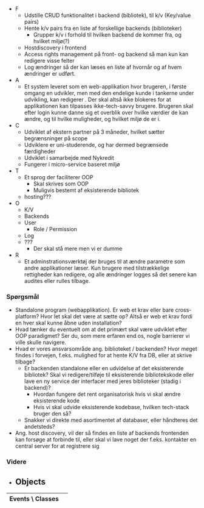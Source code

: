 - F
	- Udstille CRUD funktionalitet i backend (bibliotek), til k/v (Key/value pairs)
	- Hente k/v pairs fra en liste af forskellige backends (biblioteker)
		- Grupper k/v i forhold til hvilken backend de kommer fra, og hvilket miljø(?)
	- Hostdiscovery i frontend
	- Access rights management på front- og backend så man kun kan redigere visse felter
	- Log ændringer så der kan læses en liste af hvornår og af hvem ændringer er udført.
- A
	- Et system leveret som en web-applikation hvor brugeren, i første omgang en udvikler, men med den endelige kunde i tankerne under udvikling, kan redigerer . Der skal altså ikke blokeres for at applikationen kan tilpasses ikke-tech-savvy brugere. Brugeren skal efter login kunne danne sig et overblik over hvilke værdier de kan ændre, og til hvilke muligheder, og hvilket miljø de er i.
- C
	- Udviklet af ekstern partner på 3 måneder, hvilket sætter begrænsninger på scope
	- Udviklere er uni-studerende, og har dermed begrænsede færdigheder
	- Udviklet i samarbejde med Nykredit
	- Fungerer i micro-service baseret miljø
- T
	- Et sprog der faciliterer OOP
		- Skal skrives som OOP
		- Muligvis bestemt af eksisterende bibliotek
	- hosting???
- O
	- K/V
	- Backends
	- User
		- Role / Permission
	- Log
	- ???
		- Der skal stå mere men vi er dumme
- R
	- Et adminstrationsværktøj der bruges til at ændre parametre som andre applikationer læser. Kun brugere med tilstrækkelige rettigheder kan redigere, og alle ændringer logges så det senere kan audites eller rulles tilbage.

### Spørgsmål
- Standalone program (webapplikation). Er web et krav eller bare cross-platform? Hvor let skal det være at sætte op? Altså er web et krav fordi en hver skal kunne åbne uden installation?
- Hvad tænker du eventuelt om at det primært skal være udviklet efter OOP paradigmet? Ser du, som mere erfaren end os, nogle barrierer vi ville skulle navigere.
- Hvad er vores ansvarsområde ang. biblioteket / backenden? Hvor meget findes i forvejen, f.eks. mulighed for at hente K/V fra  DB, eller at skrive tilbage? 
	- Er backenden standalone eller en udvidelse af det eksisterende bibliotek? Skal vi redigere/tilføje til eksisterende bibliotekskode eller lave en ny service der interfacer med jeres biblioteker (stadig i backend)?
		- Hvordan fungere det rent organisatorisk hvis vi skal ændre eksisterende kode
		- Hvis vi skal udvide eksisterende kodebase, hvilken tech-stack bruger den så?
	- Snakker vi direkte med asortimentet af databaser, eller håndteres det andetsteds?
- Ang. host discovery, vil der så findes en liste af backends frontenden kan forsøge at forbinde til, eller skal vi lave noget der f.eks. kontakter en central server for at registrere sig

### Videre

- Objects
	- 

| Events \\ Classes |     | 
| ----------------- | --- |
